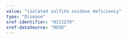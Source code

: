 ```yaml
---
value: "isolated sulfite oxidase deficiency"
type: "Disease"
xref-identifier: "0111270"
xref-dataSource: "DOID"
---
```

